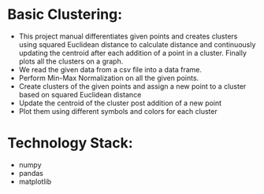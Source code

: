 # Basic Clustering: 
  * This project manual differentiates given points and creates clusters using squared Euclidean distance to calculate distance and continuously updating the centroid after each addition of a point in a cluster. Finally plots all the clusters on a graph.
  * We read the given data from a csv file into a data frame.
  * Perform Min-Max Normalization on all the given points.
  * Create clusters of the given points and assign a new point to a cluster based on squared Euclidean distance
  * Update the centroid of the cluster post addition of a new point
  * Plot them using different symbols and colors for each cluster

# Technology Stack:
  * numpy
  * pandas
  * matplotlib
